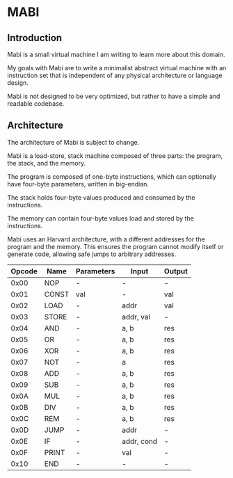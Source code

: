 # MABI

## Introduction

Mabi is a small virtual machine I am writing to learn more about this domain.

My goals with Mabi are to write a minimalist abstract virtual machine with an instruction set that is independent of any physical architecture or language design.

Mabi is not designed to be very optimized, but rather to have a simple and readable codebase.

## Architecture

The architecture of Mabi is subject to change.

Mabi is a load-store, stack machine composed of three parts: the program, the stack, and the memory.

The program is composed of one-byte instructions, which can optionally have four-byte parameters, written in big-endian.

The stack holds four-byte values produced and consumed by the instructions.

The memory can contain four-byte values load and stored by the instructions.

Mabi uses an Harvard architecture, with a different addresses for the program and the memory. This ensures the program cannot modify itself or generate code, allowing safe jumps to arbitrary addresses.

| Opcode | Name  | Parameters | Input      | Output |
|--------|-------|------------|------------|--------|
| 0x00   | NOP   | -          | -          | -      |
| 0x01   | CONST | val        | -          | val    |
| 0x02   | LOAD  | -          | addr       | val    |
| 0x03   | STORE | -          | addr, val  | -      |
| 0x04   | AND   | -          | a, b       | res    |
| 0x05   | OR    | -          | a, b       | res    |
| 0x06   | XOR   | -          | a, b       | res    |
| 0x07   | NOT   | -          | a          | res    |
| 0x08   | ADD   | -          | a, b       | res    |
| 0x09   | SUB   | -          | a, b       | res    |
| 0x0A   | MUL   | -          | a, b       | res    |
| 0x0B   | DIV   | -          | a, b       | res    |
| 0x0C   | REM   | -          | a, b       | res    |
| 0x0D   | JUMP  | -          | addr       | -      |
| 0x0E   | IF    | -          | addr, cond | -      |
| 0x0F   | PRINT | -          | val        | -      |
| 0x10   | END   | -          | -          | -      |

